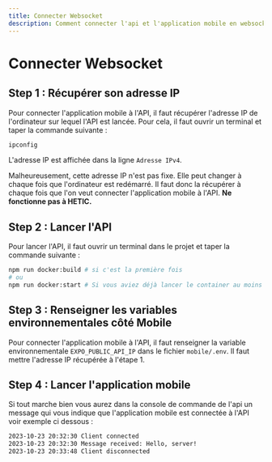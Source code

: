 ```yaml
---
title: Connecter Websocket
description: Comment connecter l'api et l'application mobile en websocket ?
---
```


# Connecter Websocket

## Step 1 : Récupérer son adresse IP

Pour connecter l'application mobile à l'API, il faut récupérer l'adresse IP de
l'ordinateur sur lequel l'API est lancée. Pour cela, il faut ouvrir un terminal
et taper la commande suivante :

```bash
ipconfig
```

L'adresse IP est affichée dans la ligne `Adresse IPv4`.

Malheureusement, cette adresse IP n'est pas fixe. Elle peut changer à chaque
fois que l'ordinateur est redémarré. Il faut donc la récupérer à chaque fois que
l'on veut connecter l'application mobile à l'API. **Ne fonctionne pas à HETIC.**

## Step 2 : Lancer l'API

Pour lancer l'API, il faut ouvrir un terminal dans le projet et taper la
commande suivante :

```bash
npm run docker:build # si c'est la première fois
# ou
npm run docker:start # Si vous aviez déjà lancer le container au moins une fois
```

## Step 3 : Renseigner les variables environnementales côté Mobile

Pour connecter l'application mobile à l'API, il faut renseigner la variable
environnementale `EXPO_PUBLIC_API_IP` dans le fichier `mobile/.env`. Il faut
mettre l'adresse IP récupérée à l'étape 1.

## Step 4 : Lancer l'application mobile

Si tout marche bien vous aurez dans la console de commande de l'api un message
qui vous indique que l'application mobile est connectée à l'API voir exemple ci
dessous :

```bash
2023-10-23 20:32:30 Client connected
2023-10-23 20:32:30 Message received: Hello, server!
2023-10-23 20:33:48 Client disconnected
```
